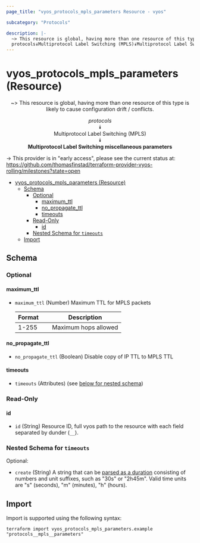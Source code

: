 ```yaml
---
page_title: "vyos_protocols_mpls_parameters Resource - vyos"

subcategory: "Protocols"

description: |-
  ~> This resource is global, having more than one resource of this type is likely to cause configuration drift / conflicts.
  protocols⯯Multiprotocol Label Switching (MPLS)⯯Multiprotocol Label Switching miscellaneous parameters
---
```


# vyos_protocols_mpls_parameters (Resource)
<center>

~> This resource is global, having more than one resource of this type is likely to cause configuration drift / conflicts.

*protocols*  
⯯  
Multiprotocol Label Switching (MPLS)  
⯯  
**Multiprotocol Label Switching miscellaneous parameters**


</center>

-> This provider is in "early access", please see the current status at: https://github.com/thomasfinstad/terraform-provider-vyos-rolling/milestones?state=open

<!--TOC-->

- [vyos_protocols_mpls_parameters (Resource)](#vyos_protocols_mpls_parameters-resource)
  - [Schema](#schema)
    - [Optional](#optional)
      - [maximum_ttl](#maximum_ttl)
      - [no_propagate_ttl](#no_propagate_ttl)
      - [timeouts](#timeouts)
    - [Read-Only](#read-only)
      - [id](#id)
    - [Nested Schema for `timeouts`](#nested-schema-for-timeouts)
  - [Import](#import)

<!--TOC-->

<!-- schema generated by tfplugindocs -->
## Schema

### Optional

#### maximum_ttl
- `maximum_ttl` (Number) Maximum TTL for MPLS packets

    |  Format  &emsp;|  Description           |
    |----------|------------------------|
    |  1-255   &emsp;|  Maximum hops allowed  |
#### no_propagate_ttl
- `no_propagate_ttl` (Boolean) Disable copy of IP TTL to MPLS TTL
#### timeouts
- `timeouts` (Attributes) (see [below for nested schema](#nestedatt--timeouts))

### Read-Only

#### id
- `id` (String) Resource ID, full vyos path to the resource with each field separated by dunder (`__`).

<a id="nestedatt--timeouts"></a>
### Nested Schema for `timeouts`

Optional:

- `create` (String) A string that can be [parsed as a duration](https://pkg.go.dev/time#ParseDuration) consisting of numbers and unit suffixes, such as &#34;30s&#34; or &#34;2h45m&#34;. Valid time units are &#34;s&#34; (seconds), &#34;m&#34; (minutes), &#34;h&#34; (hours).

## Import

Import is supported using the following syntax:

```shell
terraform import vyos_protocols_mpls_parameters.example "protocols__mpls__parameters"
```
